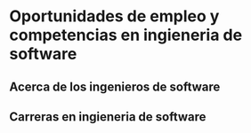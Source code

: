 # Oportunidades de empleo y competencias en ingieneria de software


## Acerca de los ingenieros de software


## Carreras en ingieneria de software

